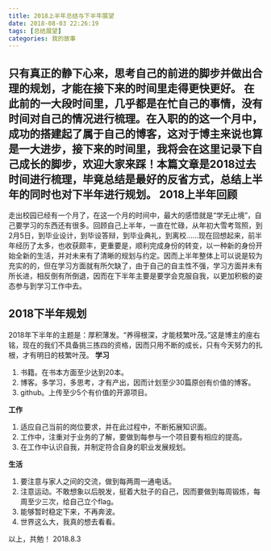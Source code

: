 ```yaml
---
title: 2018上半年总结与下半年展望
date: 2018-08-03 22:26:19
tags: [总结展望]
categories: 我的故事
---
```

只有真正的静下心来，思考自己的前进的脚步并做出合理的规划，才能在接下来的时间里走得更快更好。
在此前的一大段时间里，几乎都是在忙自己的事情，没有时间对自己的情况进行梳理。在入职的的这一个月中，成功的搭建起了属于自己的博客，这对于博主来说也算是一大进步，接下来的时间里，我将会在这里记录下自己成长的脚步，欢迎大家来踩！本篇文章是2018过去时间进行梳理，毕竟总结是最好的反省方式，总结上半年的同时也对下半年进行规划。
2018上半年回顾
---
走出校园已经有一个月了，在这一个月的时间中，最大的感悟就是“学无止境”，自己要学习的东西还有很多。回顾自己上半年，一直在忙碌，从年初大雪考驾照，到2月5日，到毕业设计，到毕设答辩，到毕业典礼，到离校......现在回想起来，前半年经历了太多，也收获颇丰，更重要是，顺利完成身份的转变，以一种新的身份开始全新的生活，并对未来有了清晰的规划与约定。因而上半年整体上可以说是较为充实的的，但在学习方面就有所欠缺了，由于自己的自主性不强，学习方面并未有所长进，相反倒有所倒退，因而在下半年主要是要学会克服自我，以更加积极的姿态参与到学习工作中去。

2018下半年规划
---
2018年下半年的主题是：厚积薄发。“养得根深，才能枝繁叶茂。”这是博主的座右铭，现在的我们不具备挑三拣四的资格，因而只用不断的成长，只有今天努力的扎根，才有明日的枝繁叶茂。
**学习**
1. 书籍。在书本方面至少达到20本。
2. 博客。多学习，多思考，才有产出，因而计划至少30篇原创有价值的博客。
3. github。上传至少5个有价值的开源项目。

**工作**
1. 适应自己当前的岗位要求，并在此过程中，不断拓展知识面。
2. 工作中，注重对于业务的了解，要做到每参与一个项目要有相应的提高。
3. 在工作中认识自我，并制定符合自身的职业发展规划。

**生活**
1. 要注意与家人之间的交流，做到每两周一通电话。
2. 注意运动。不敢想象以后脱发，挺着大肚子的自己，因而要做到每周锻炼，每周至少三次，给自己立个flag。
3. 能够暂时稳定下来，不再奔波。
4. 世界这么大，我真的想去看看。

以上，共勉！ 2018.8.3


